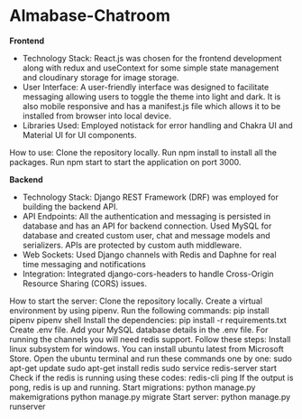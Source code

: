 # Almabase-Chatroom

**Frontend**
- Technology Stack: React.js was chosen for the frontend development along with redux and useContext for some simple state management and cloudinary storage for image storage.
- User Interface: A user-friendly interface was designed to facilitate messaging allowing users to toggle the theme into light and dark. It is also mobile responsive and has a manifest.js file which allows it to be installed from browser into local device.
- Libraries Used: Employed notistack for error handling and Chakra UI and Material UI for UI components.
  
How to use:
Clone the repository locally.
Run npm install to install all the packages.
Run npm start to start the application on port 3000.

 **Backend**
- Technology Stack: Django REST Framework (DRF) was employed for building the backend API.
- API Endpoints: All the authentication and messaging is persisted in database and has an API for backend connection. Used MySQL for database and created custom user, chat and message models and serializers. APIs are protected by custom auth middleware.
- Web Sockets: Used Django channels with Redis and Daphne for real time messaging and notifications
- Integration: Integrated django-cors-headers to handle Cross-Origin Resource Sharing (CORS) issues.
  
How to start the server:
Clone the repository locally.
Create a virtual environment by using pipenv. Run the following commands:
	pip install pipenv
	pipenv shell
Install the dependencies:
	pip install -r requirements.txt
Create .env file.
Add your MySQL database details in the .env file.
For running the channels you will need redis support. Follow these steps:
	Install linux subsystem for windows. You can install ubuntu latest from Microsoft Store.
	Open the ubuntu terminal and run these commands one by one:
		sudo apt-get update
		sudo apt-get install redis
		sudo service redis-server start
	Check if the redis is running using these codes:
		redis-cli
		ping
	If the output is pong, redis is up and running.
Start migrations:
	python manage.py makemigrations
	python manage.py migrate
Start server:
	python manage.py runserver
